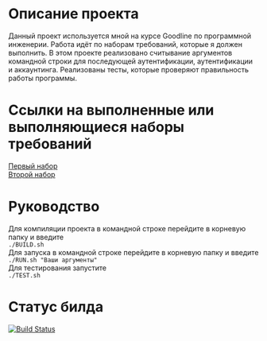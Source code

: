 # Описание проекта

Данный проект используется мной на курсе Goodline по программной инженерии.
Работа идёт по наборам требований, которые я должен выполнить.
В этом проекте реализовано считывание аргументов командной строки для последующей аутентификации, аутентификации и аккаунтинга.
Реализованы тесты, которые проверяют правильность работы программы.

# Ссылки на выполненные или выполняющиеся наборы требований

[Первый набор](https://auravadima.github.io/Goodline/release-1 "Первый набор")  
[Второй набор](https://auravadima.github.io/Goodline/Roadmap2 "Второй набор")  

# Руководство

Для компиляции проекта в командной строке перейдите в корневую папку и введите  
<code>./BUILD.sh</code>  
Для запуска в командной строке перейдите в корневую папку и введите  
<code>./RUN.sh "Ваши аргументы"</code>  
Для тестирования запустите  
<code>./TEST.sh</code>

# Статус билда
[![Build Status](https://travis-ci.org/auravadima/auravadima.github.io.svg?branch=master)](https://travis-ci.org/auravadima/auravadima.github.io)

